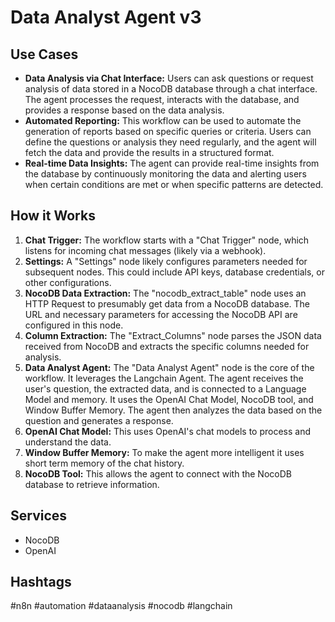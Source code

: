 # Data Analyst Agent v3

## Use Cases

*   **Data Analysis via Chat Interface:** Users can ask questions or request analysis of data stored in a NocoDB database through a chat interface. The agent processes the request, interacts with the database, and provides a response based on the data analysis.
*   **Automated Reporting:** This workflow can be used to automate the generation of reports based on specific queries or criteria. Users can define the questions or analysis they need regularly, and the agent will fetch the data and provide the results in a structured format.
*   **Real-time Data Insights:** The agent can provide real-time insights from the database by continuously monitoring the data and alerting users when certain conditions are met or when specific patterns are detected.

## How it Works

1.  **Chat Trigger:** The workflow starts with a "Chat Trigger" node, which listens for incoming chat messages (likely via a webhook).
2.  **Settings:** A "Settings" node likely configures parameters needed for subsequent nodes. This could include API keys, database credentials, or other configurations.
3.  **NocoDB Data Extraction:** The "nocodb_extract_table" node uses an HTTP Request to presumably get data from a NocoDB database. The URL and necessary parameters for accessing the NocoDB API are configured in this node.
4.  **Column Extraction:** The "Extract\_Columns" node parses the JSON data received from NocoDB and extracts the specific columns needed for analysis.
5.  **Data Analyst Agent:** The "Data Analyst Agent" node is the core of the workflow. It leverages the Langchain Agent. The agent receives the user's question, the extracted data, and is connected to a Language Model and memory. It uses the OpenAI Chat Model, NocoDB tool, and Window Buffer Memory. The agent then analyzes the data based on the question and generates a response.
6.  **OpenAI Chat Model:** This uses OpenAI's chat models to process and understand the data.
7.  **Window Buffer Memory:** To make the agent more intelligent it uses short term memory of the chat history.
8.  **NocoDB Tool:** This allows the agent to connect with the NocoDB database to retrieve information.

## Services

*   NocoDB
*   OpenAI

## Hashtags

#n8n #automation #dataanalysis #nocodb #langchain
